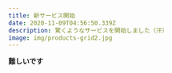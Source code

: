 ```yaml
---
title: 新サービス開始
date: 2020-11-09T04:56:50.339Z
description: 驚くようなサービスを開始しました（汗）
image: img/products-grid2.jpg
---
```

**難しいです**